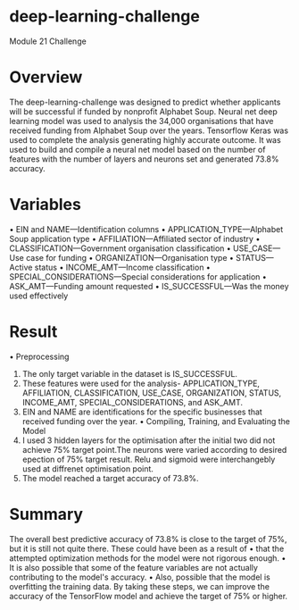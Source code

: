 # deep-learning-challenge
Module 21 Challenge

# Overview
The deep-learning-challenge was designed to predict whether applicants will be successful if funded by nonprofit Alphabet Soup. Neural net deep learning model was used to analysis the 34,000 organisations that have received funding from Alphabet Soup over the years.
Tensorflow Keras was used to complete the analysis generating highly accurate outcome. It was used to build and compile a neural net model based on the number of features with the number of layers and neurons set and generated 73.8% accuracy.

# Variables
•	EIN and NAME—Identification columns
•	APPLICATION_TYPE—Alphabet Soup application type
•	AFFILIATION—Affiliated sector of industry
•	CLASSIFICATION—Government organisation classification
•	USE_CASE—Use case for funding
•	ORGANIZATION—Organisation type
•	STATUS—Active status
•	INCOME_AMT—Income classification
•	SPECIAL_CONSIDERATIONS—Special considerations for application
•	ASK_AMT—Funding amount requested
•	IS_SUCCESSFUL—Was the money used effectively


# Result
•	Preprocessing
1.	The only target variable in the dataset is IS_SUCCESSFUL.
2.	These features were used for the analysis- APPLICATION_TYPE, AFFILIATION, CLASSIFICATION, USE_CASE, ORGANIZATION, STATUS, INCOME_AMT, SPECIAL_CONSIDERATIONS, and ASK_AMT.
3.	EIN and NAME are identifications for the specific businesses that received funding over the year.
•	Compiling, Training, and Evaluating the Model
1.	I used 3 hidden layers for the optimisation after the initial two did not achieve 75% target point.The neurons were varied according to desired epection of 75% target result. Relu and sigmoid were interchangebly used at diffrenet optimisation point. 
3.	The model reached a target accuracy of 73.8%.

# Summary

The overall best predictive accuracy of 73.8% is close to the target of 75%, but it is still not quite there. These could have been as a result of 
•	that the attempted optimization methods for the model were not rigorous enough.
•	It is also possible that some of the feature variables are not actually contributing to the model's accuracy. 
•	Also, possible that the model is overfitting the training data. By taking these steps, we can improve the accuracy of the TensorFlow model and achieve the target of 75% or higher.

